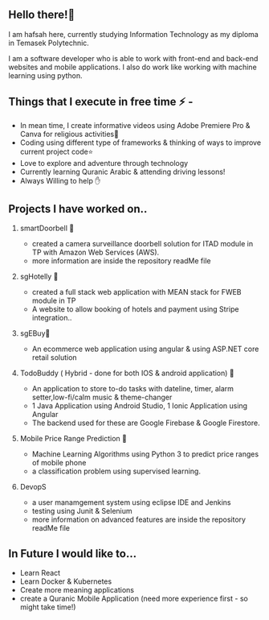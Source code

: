 ## Hello there!👋
I am hafsah here, currently studying Information Technology as my diploma in Temasek Polytechnic.

I am a software developer who is able to work with front-end and back-end websites and mobile applications. I also do work like working with machine learning using python.

## Things that I execute in free time ⚡ - 
  - In mean time, I create informative videos using Adobe Premiere Pro & Canva for religious activities🌱
  - Coding using different type of frameworks & thinking of ways to improve current project code⭐️
  - Love to explore and adventure through technology 
  - Currently learning Quranic Arabic & attending driving lessons!
  - Always Willing to help ✋ 

##  Projects I have worked on..
1. smartDoorbell 🔔
    - created a camera surveillance doorbell solution for ITAD module in TP with Amazon Web Services (AWS).
    - more information are inside the repository readMe file
    
2. sgHotelly 🏨
    - created a full stack web application with MEAN stack for FWEB module in TP
    - A website to allow booking of hotels and payment using Stripe integration..
    
3. sgEBuy🛒
    - An ecommerce web application using angular & using ASP.NET core retail solution
    
4. TodoBuddy ( Hybrid - done for both  IOS & android application) 📃
    - An application to store to-do tasks with dateline, timer, alarm setter,low-fi/calm music & theme-changer
    - 1 Java Application using Android Studio, 1 Ionic Application using Angular 
    - The backend used for these are Google Firebase & Google Firestore.
    
5.  Mobile Price Range Prediction 🔮
    - Machine Learning Algorithms using Python 3 to predict price ranges of mobile phone 
    - a classification problem using supervised learning.
    
6.   DevopS 
     - a user manamgement system using eclipse IDE and Jenkins 
     - testing using Junit & Selenium 
     - more information on advanced features are inside the repository readMe file
     
## In Future I would like to...
- Learn React
- Learn Docker & Kubernetes
- Create more meaning applications 
- create a Quranic Mobile Application (need more experience first - so might take time!)



 
